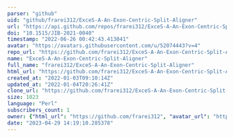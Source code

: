 ```yaml
---
parser: "github"
uid: "github/frarei312/ExceS-A-An-Exon-Centric-Split-Aligner"
url: "https://api.github.com/repos/frarei312/ExceS-A-An-Exon-Centric-Split-Aligner"
doi: "10.1515/JIB-2021-0040"
timestamp: "2022-06-26 00:42:43.413041"
avatar: "https://avatars.githubusercontent.com/u/52074443?v=4"
repo_url: "https://github.com/frarei312/ExceS-A-An-Exon-Centric-Split-Aligner"
name: "ExceS-A-An-Exon-Centric-Split-Aligner"
full_name: "frarei312/ExceS-A-An-Exon-Centric-Split-Aligner"
html_url: "https://github.com/frarei312/ExceS-A-An-Exon-Centric-Split-Aligner"
created_at: "2022-01-03T09:10:14Z"
updated_at: "2022-01-04T20:26:41Z"
clone_url: "https://github.com/frarei312/ExceS-A-An-Exon-Centric-Split-Aligner.git"
size: 1023
language: "Perl"
subscribers_count: 1
owner: {"html_url": "https://github.com/frarei312", "avatar_url": "https://avatars.githubusercontent.com/u/52074443?v=4", "login": "frarei312", "type": "User"}
date: "2023-04-29 14:19:10.285378"
---
```

